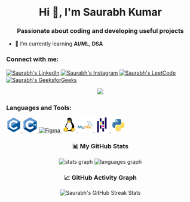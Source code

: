<h1 align="center">Hi 👋, I'm Saurabh Kumar</h1>
<h3 align="center">Passionate about coding and developing useful projects</h3>

- 🌱 I’m currently learning **AI/ML, DSA**

<h3 align="left">Connect with me:</h3>
<p align="left">
  <a href="https://www.linkedin.com/in/saurabh-kumar-a21b72289" target="_blank">
    <img align="center" src="https://raw.githubusercontent.com/rahuldkjain/github-profile-readme-generator/master/src/images/icons/Social/linked-in-alt.svg" alt="Saurabh's LinkedIn" height="30" width="40" />
  </a>
  <a href="https://www.instagram.com/dubey_568" target="_blank">
    <img align="center" src="https://raw.githubusercontent.com/rahuldkjain/github-profile-readme-generator/master/src/images/icons/Social/instagram.svg" alt="Saurabh's Instagram" height="30" width="40" />
  </a>
  <a href="https://leetcode.com/u/saurabh568/" target="_blank">
    <img align="center" src="https://raw.githubusercontent.com/rahuldkjain/github-profile-readme-generator/master/src/images/icons/Social/leet-code.svg" alt="Saurabh's LeetCode" height="30" width="40" />
  </a>
  <a href="https://auth.geeksforgeeks.org/user/skdube3fbz/" target="_blank">
    <img align="center" src="https://raw.githubusercontent.com/rahuldkjain/github-profile-readme-generator/master/src/images/icons/Social/geeks-for-geeks.svg" alt="Saurabh's GeeksforGeeks" height="30" width="40" />
  </a>
  <div align="center">
  <img src="https://profile-counter.glitch.me/saurabh0568/count.svg?"  />
</div>

</p>

<h3 align="left">Languages and Tools:</h3>
<p align="left">
  <a href="https://www.cprogramming.com/" target="_blank" rel="noreferrer">
    <img src="https://raw.githubusercontent.com/devicons/devicon/master/icons/c/c-original.svg" alt="C" width="40" height="40" />
  </a>
  <a href="https://www.w3schools.com/cpp/" target="_blank" rel="noreferrer">
    <img src="https://raw.githubusercontent.com/devicons/devicon/master/icons/cplusplus/cplusplus-original.svg" alt="C++" width="40" height="40" />
  </a>
  <a href="https://www.figma.com/" target="_blank" rel="noreferrer">
    <img src="https://www.vectorlogo.zone/logos/figma/figma-icon.svg" alt="Figma" width="40" height="40" />
  </a>
  <a href="https://www.linux.org/" target="_blank" rel="noreferrer">
    <img src="https://raw.githubusercontent.com/devicons/devicon/master/icons/linux/linux-original.svg" alt="Linux" width="40" height="40" />
  </a>
  <a href="https://www.mysql.com/" target="_blank" rel="noreferrer">
    <img src="https://raw.githubusercontent.com/devicons/devicon/master/icons/mysql/mysql-original-wordmark.svg" alt="MySQL" width="40" height="40" />
  </a>
  <a href="https://pandas.pydata.org/" target="_blank" rel="noreferrer">
    <img src="https://raw.githubusercontent.com/devicons/devicon/2ae2a900d2f041da66e950e4d48052658d850630/icons/pandas/pandas-original.svg" alt="Pandas" width="40" height="40" />
  </a>
  <a href="https://www.python.org" target="_blank" rel="noreferrer">
    <img src="https://raw.githubusercontent.com/devicons/devicon/master/icons/python/python-original.svg" alt="Python" width="40" height="40" />
  </a>
</p>

<h3 align="center">📊 My GitHub Stats</h3>

<div align="center">
    <img src="https://github-readme-stats.vercel.app/api?username=saurabh0568&hide_title=false&hide_rank=false&show_icons=true&include_all_commits=true&count_private=true&disable_animations=false&theme=dracula&locale=en&hide_border=false&order=1" height="180" alt="stats graph"  />
    <img src="https://github-readme-stats.vercel.app/api/top-langs?username=saurabh0568&locale=en&hide_title=false&layout=compact&card_width=320&langs_count=5&theme=dracula&hide_border=false&order=2" height="180" alt="languages graph"  />
</div>  
<h3 align="center">📈 GitHub Activity Graph</h3>   

<div align="center">
  <img src="https://github-readme-streak-stats.herokuapp.com/?user=saurabh0568&theme=radical" alt="Saurabh's GitHub Streak Stats"/>
</div>

